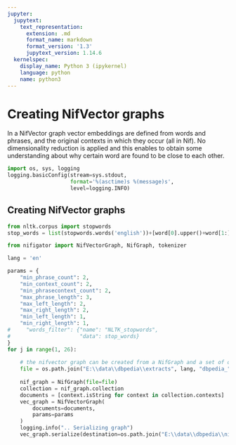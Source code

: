```yaml
---
jupyter:
  jupytext:
    text_representation:
      extension: .md
      format_name: markdown
      format_version: '1.3'
      jupytext_version: 1.14.6
  kernelspec:
    display_name: Python 3 (ipykernel)
    language: python
    name: python3
---
```


# Creating NifVector graphs


In a NifVector graph vector embeddings are defined from words and phrases, and the original contexts in which they occur (all in Nif). No dimensionality reduction is applied and this enables to obtain some understanding about why certain word are found to be close to each other.

```python
import os, sys, logging
logging.basicConfig(stream=sys.stdout, 
                    format='%(asctime)s %(message)s',
                    level=logging.INFO)
```

## Creating NifVector graphs

```python
from nltk.corpus import stopwords
stop_words = list(stopwords.words('english'))+[word[0].upper()+word[1:] for word in stopwords.words('english')]

from nifigator import NifVectorGraph, NifGraph, tokenizer

lang = 'en'

params = {
    "min_phrase_count": 2, 
    "min_context_count": 2,
    "min_phrasecontext_count": 2,
    "max_phrase_length": 3,
    "max_left_length": 2,
    "max_right_length": 2,
    "min_left_length": 1,
    "min_right_length": 1,
#     "words_filter": {"name": "NLTK_stopwords", 
#                      "data": stop_words}
}
for j in range(1, 26):
    
    # the nifvector graph can be created from a NifGraph and a set of optional parameters
    file = os.path.join("E:\\data\\dbpedia\\extracts", lang, "dbpedia_"+"{:04d}".format(j)+"_lang="+lang+".ttl")
    
    nif_graph = NifGraph(file=file)
    collection = nif_graph.collection
    documents = [context.isString for context in collection.contexts]
    vec_graph = NifVectorGraph(
        documents=documents,
        params=params
    )
    logging.info(".. Serializing graph")
    vec_graph.serialize(destination=os.path.join("E:\\data\\dbpedia\\nifvec\\", "nifvec_test2_"+"{:04d}".format(j)+"_lang="+lang+".xml"), format="xml")
```

```python

```
